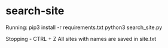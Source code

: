 # search-site
Running:
pip3 install -r requirements.txt
python3 search_site.py

Stopping - CTRL + Z
All sites with names are saved in site.txt
